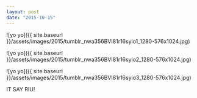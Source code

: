 ```yaml
---
layout: post
date: "2015-10-15"
---
```


![yo yo]({{ site.baseurl }}/assets/images/2015/tumblr_nwa356BVI81r16syio1_1280-576x1024.jpg)

![yo yo]({{ site.baseurl }}/assets/images/2015/tumblr_nwa356BVI81r16syio2_1280-576x1024.jpg)

![yo yo]({{ site.baseurl }}/assets/images/2015/tumblr_nwa356BVI81r16syio3_1280-576x1024.jpg)

IT SAY RIU!
